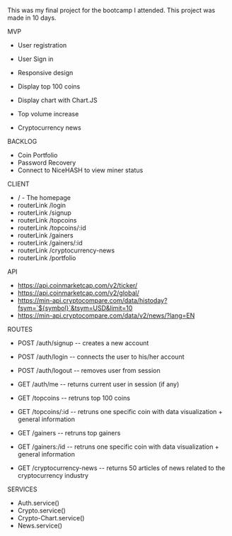 
This was my final project for the bootcamp I attended. This project was made in 10 days.

MVP

- User registration
- User Sign in

- Responsive design
- Display top 100 coins
- Display chart with Chart.JS
- Top volume increase
- Cryptocurrency news


BACKLOG
- Coin Portfolio
- Password Recovery
- Connect to NiceHASH to view miner status


CLIENT

- / - The homepage
- routerLink /login
- routerLink /signup
- routerLink /topcoins
- routerLink /topcoins/:id
- routerLink /gainers
- routerLink /gainers/:id
- routerLink /cryptocurrency-news
- routerLink /portfolio


API

- https://api.coinmarketcap.com/v2/ticker/
- https://api.coinmarketcap.com/v2/global/
- https://min-api.cryptocompare.com/data/histoday?fsym=`${symbol}`&tsym=USD&limit=10
- https://min-api.cryptocompare.com/data/v2/news/?lang=EN


ROUTES

- POST /auth/signup -- creates a new account
- POST /auth/login -- connects the user to his/her account
- POST /auth/logout -- removes user from session
- GET /auth/me -- returns current user in session (if any)

- GET /topcoins -- retruns top 100 coins
- GET /topcoins/:id -- retruns one specific coin with data visualization + general information
- GET /gainers -- retruns top gainers
- GET /gainers:/id -- retruns one specific coin with data visualization + general information
- GET /cryptocurrency-news -- returns 50 articles of news related to the cryptocurrency industry




SERVICES

- Auth.service()
- Crypto.service()
- Crypto-Chart.service()
- News.service()



